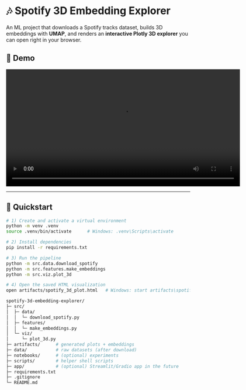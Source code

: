 # 🎶 Spotify 3D Embedding Explorer

An ML project that downloads a Spotify tracks dataset, builds 3D embeddings with **UMAP**, and renders an **interactive Plotly 3D explorer** you can open right in your browser.  

## 🎥 Demo

<video src="https://raw.githubusercontent.com/pasch45452/spotify-3d-umap/main/Spotify_project.mp4" 
       controls width="640">
  Your browser does not support the video tag.
</video>

---

## 🚀 Quickstart

```bash
# 1) Create and activate a virtual environment
python -m venv .venv
source .venv/bin/activate      # Windows: .venv\Scripts\activate

# 2) Install dependencies
pip install -r requirements.txt

# 3) Run the pipeline
python -m src.data.download_spotify
python -m src.features.make_embeddings
python -m src.viz.plot_3d

# 4) Open the saved HTML visualization
open artifacts/spotify_3d_plot.html   # Windows: start artifacts\spotify_3d_plot.html

spotify-3d-embedding-explorer/
├─ src/
│  ├─ data/
│  │  └─ download_spotify.py
│  ├─ features/
│  │  └─ make_embeddings.py
│  └─ viz/
│     └─ plot_3d.py
├─ artifacts/      # generated plots + embeddings
├─ data/           # raw datasets (after download)
├─ notebooks/      # (optional) experiments
├─ scripts/        # helper shell scripts
├─ app/            # (optional) Streamlit/Gradio app in the future
├─ requirements.txt
├─ .gitignore
└─ README.md
